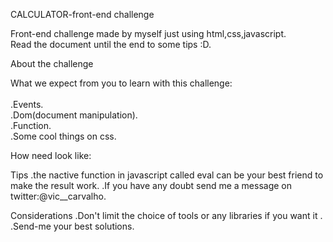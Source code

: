 CALCULATOR-front-end challenge 


Front-end challenge made by myself just using html,css,javascript.<BR>
Read the document until the end to some tips :D.


  About the challenge


What we expect from you to learn with this challenge:<BR>
<BR>
.Events.<BR>
.Dom(document manipulation). <BR>
.Function. <BR>
.Some cool things on css.<BR>


How need look like:  





Tips
.the nactive function in javascript called eval can be your best friend to make the result work.
.If you have any doubt send me a message on twitter:@vic__carvalho.


Considerations
.Don't limit the choice of tools or any libraries if you want it .
.Send-me your best solutions.


   





 


